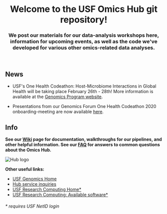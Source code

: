 
<html>
<body>


<h1 align="center">Welcome to the USF Omics Hub git repository!</h1>


  
<p align="center">
  <h3 align="center">We post our materials for our data-analysis workshops here, information for upcoming events, as well as the code we've developed for various other omics-related data analyses.</h3>
  <br>
 </p>
 
 ## News
   * USF's One Health Codeathon: Host-Microbiome Interactions in Global Health will be taking place February 26th - 28th! More information is available at the [Genomics Program website](https://health.usf.edu/publichealth/ghidr/genomics).
 
   * Presentations from our Genomics Forum One Health Codeathon 2020 onboarding-meeting are now available [here](https://github.com/oberstal/USFOneHealthCodeathon2020/blob/master/README.md).  
   
   
 ## Info
  **See our [Wiki](https://github.com/usfomicshub/usfomicshub.github.io/wiki) page for documentation, walkthroughs for our pipelines, and other helpful information. See our [FAQ](https://github.com/usfomicshub/usfomicshub.github.io/blob/master/wiki/markdowns/Hub_FAQ.md) for answers to common questions about the Omics Hub.**

  ![Hub logo](https://github.com/usfomicshub/usfomicshub.github.io/blob/master/img/Hub_logo_2.0_small.PNG)  
 


 **Other useful links:**
  * [USF Genomics Home](https://health.usf.edu/publichealth/ghidr/genomics)
  * [Hub service inquiries](https://health.usf.edu/publichealth/ghidr/genomics/request-services)
  * [USF Research Computing Home*](https://wiki.rc.usf.edu/index.php/Main_Page)
  * [USF Research Computing: Available software*](https://wiki.rc.usf.edu/index.php/Software_and_Libraries)




<h6> * requires USF NetID login </h6>
</body>
</html>
